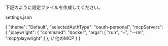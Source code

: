 下記のように設定ファイルを作成してください。

settings.json

{
    "theme": "Default",
    "selectedAuthType": "oauth-personal",
    "mcpServers": {
        "playwright": {
            "command": "docker",
            "args": [
                "run",
                "-i",
                "--rm",
                "mcp/playwright"
            ]
        },
        // 他のMCP
    }
}